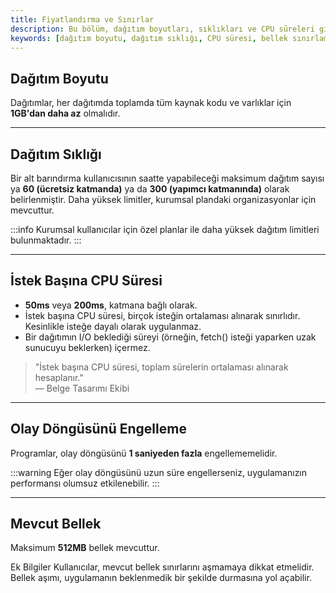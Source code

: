 ```yaml
---
title: Fiyatlandırma ve Sınırlar
description: Bu bölüm, dağıtım boyutları, sıklıkları ve CPU süreleri gibi önemli sınırlamaları açıklamaktadır. Kullanıcılara bu sınırlamaların nasıl çalıştığını anlamalarına yardımcı olacak bilgiler sunulmaktadır.
keywords: [dağıtım boyutu, dağıtım sıklığı, CPU süresi, bellek sınırlamaları, olay döngüsü]
---
```


## Dağıtım Boyutu

Dağıtımlar, her dağıtımda toplamda tüm kaynak kodu ve varlıklar için **1GB'dan daha az** olmalıdır.

---

## Dağıtım Sıklığı

Bir alt barındırma kullanıcısının saatte yapabileceği maksimum dağıtım sayısı ya **60 (ücretsiz katmanda)** ya da **300 (yapımcı katmanında)** olarak belirlenmiştir. Daha yüksek limitler, kurumsal plandaki organizasyonlar için mevcuttur.

:::info
Kurumsal kullanıcılar için özel planlar ile daha yüksek dağıtım limitleri bulunmaktadır.
:::

---

## İstek Başına CPU Süresi

- **50ms** veya **200ms**, katmana bağlı olarak.
- İstek başına CPU süresi, birçok isteğin ortalaması alınarak sınırlıdır. Kesinlikle isteğe dayalı olarak uygulanmaz.
- Bir dağıtımın I/O beklediği süreyi (örneğin, fetch() isteği yaparken uzak sunucuyu beklerken) içermez.

> "İstek başına CPU süresi, toplam sürelerin ortalaması alınarak hesaplanır."  
> — Belge Tasarımı Ekibi

---

## Olay Döngüsünü Engelleme

Programlar, olay döngüsünü **1 saniyeden fazla** engellememelidir.

:::warning
Eğer olay döngüsünü uzun süre engellerseniz, uygulamanızın performansı olumsuz etkilenebilir.
:::

---

## Mevcut Bellek

Maksimum **512MB** bellek mevcuttur. 


Ek Bilgiler
Kullanıcılar, mevcut bellek sınırlarını aşmamaya dikkat etmelidir. Bellek aşımı, uygulamanın beklenmedik bir şekilde durmasına yol açabilir.
